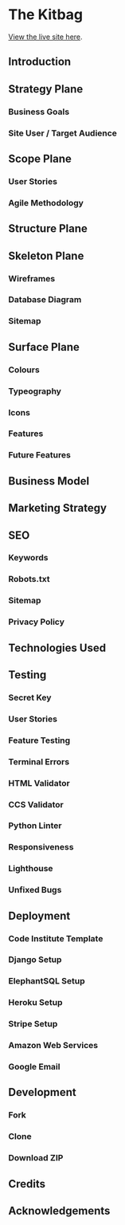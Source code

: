 # The Kitbag

[View the live site here]().

## Introduction 

## Strategy Plane
### Business Goals 
### Site User / Target Audience

## Scope Plane
### User Stories 
### Agile Methodology

## Structure Plane 

## Skeleton Plane 
### Wireframes 
### Database Diagram
### Sitemap

## Surface Plane 
### Colours 
### Typeography 
### Icons
### Features
### Future Features

## Business Model

## Marketing Strategy

## SEO
### Keywords 
### Robots.txt
### Sitemap
### Privacy Policy

## Technologies Used

## Testing 
### Secret Key
### User Stories 
### Feature Testing 
### Terminal Errors 
### HTML Validator 
### CCS Validator 
### Python Linter
### Responsiveness
### Lighthouse
### Unfixed Bugs

## Deployment
### Code Institute Template
### Django Setup
### ElephantSQL Setup
### Heroku Setup
### Stripe Setup 
### Amazon Web Services
### Google Email

## Development
### Fork 
### Clone 
### Download ZIP

## Credits

## Acknowledgements






